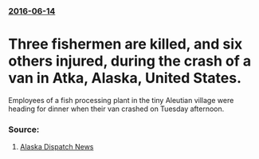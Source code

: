 ### [2016-06-14](/news/2016/06/14/index.md)

#  Three fishermen are killed, and six others injured, during the crash of a van in Atka, Alaska, United States.

Employees of a fish processing plant in the tiny Aleutian village were heading for dinner when their van crashed on Tuesday afternoon.


### Source:

1. [Alaska Dispatch News](http://www.adn.com/alaska-news/2016/06/14/vehicle-rollover-in-atka-sends-at-least-9-people-to-adak-for-treatment/)
